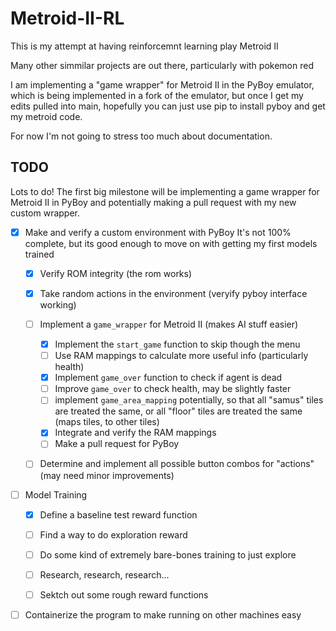# Metroid-II-RL

This is my attempt at having reinforcemnt learning play Metroid II

Many other simmilar projects are out there, particularly with pokemon red

I am implementing a "game wrapper" for Metroid II in the PyBoy emulator, which
is being implemented in a fork of the emulator, but once I get my edits pulled
into main, hopefully you can just use pip to install pyboy and get my metroid
code.

For now I'm not going to stress too much about documentation.

## TODO

Lots to do! The first big milestone will be implementing a game wrapper for
Metroid II in PyBoy and potentially making a pull request with my new custom
wrapper.

- [x] Make and verify a custom environment with PyBoy
It's not 100% complete, but its good enough to move on with getting my first
models trained
    - [x] Verify ROM integrity (the rom works)
    - [x] Take random actions in the environment (veryify pyboy interface working)
    - [ ] Implement a `game_wrapper` for Metroid II (makes AI stuff easier)
        - [x] Implement the `start_game` function to skip though the menu
        - [ ] Use RAM mappings to calculate more useful info (particularly health)
        - [x] Implement `game_over` function to check if agent is dead
        - [ ] Improve `game_over` to check health, may be slightly faster
        - [ ] implement `game_area_mapping` potentially, so that all "samus"
          tiles are treated the same, or all "floor" tiles are treated the same
          (maps tiles, to other tiles)
        - [x] Integrate and verify the RAM mappings 
        - [ ] Make a pull request for PyBoy
    - [ ] Determine and implement all possible button combos for "actions" (may
      need minor improvements)


- [ ] Model Training
    - [x] Define a baseline test reward function
    - [ ] Find a way to do exploration reward
    - [ ] Do some kind of extremely bare-bones training to just explore
    - [ ] Research, research, research...
    - [ ] Sektch out some rough reward functions


- [ ] Containerize the program to make running on other machines easy
